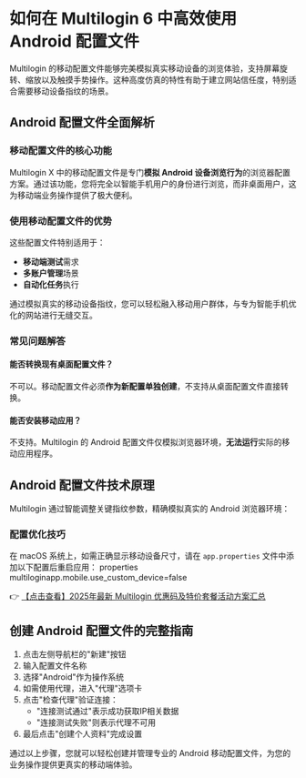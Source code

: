 # 如何在 Multilogin 6 中高效使用 Android 配置文件

Multilogin 的移动配置文件能够完美模拟真实移动设备的浏览体验，支持屏幕旋转、缩放以及触摸手势操作。这种高度仿真的特性有助于建立网站信任度，特别适合需要移动设备指纹的场景。

## Android 配置文件全面解析

### 移动配置文件的核心功能

Multilogin X 中的移动配置文件是专门**模拟 Android 设备浏览行为**的浏览器配置方案。通过该功能，您将完全以智能手机用户的身份进行浏览，而非桌面用户，这为移动端业务操作提供了极大便利。

### 使用移动配置文件的优势

这些配置文件特别适用于：
- **移动端测试**需求
- **多账户管理**场景
- **自动化任务**执行

通过模拟真实的移动设备指纹，您可以轻松融入移动用户群体，与专为智能手机优化的网站进行无缝交互。

### 常见问题解答

#### 能否转换现有桌面配置文件？
不可以。移动配置文件必须**作为新配置单独创建**，不支持从桌面配置文件直接转换。

#### 能否安装移动应用？
不支持。Multilogin 的 Android 配置文件仅模拟浏览器环境，**无法运行**实际的移动应用程序。

## Android 配置文件技术原理

Multilogin 通过智能调整关键指纹参数，精确模拟真实的 Android 浏览器环境：

### 配置优化技巧

在 macOS 系统上，如需正确显示移动设备尺寸，请在 `app.properties` 文件中添加以下配置后重启应用：
properties
multiloginapp.mobile.use_custom_device=false

👉 [【点击查看】2025年最新 Multilogin 优惠码及特价套餐活动方案汇总](https://bit.ly/multIlogin)

## 创建 Android 配置文件的完整指南

1. 点击左侧导航栏的"新建"按钮
2. 输入配置文件名称
3. 选择"Android"作为操作系统
4. 如需使用代理，进入"代理"选项卡
5. 点击"检查代理"验证连接：
   - "连接测试通过"表示成功获取IP相关数据
   - "连接测试失败"则表示代理不可用
6. 最后点击"创建个人资料"完成设置

通过以上步骤，您就可以轻松创建并管理专业的 Android 移动配置文件，为您的业务操作提供更真实的移动端体验。